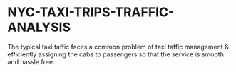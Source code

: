 # NYC-TAXI-TRIPS-TRAFFIC-ANALYSIS
The typical taxi taffic faces a common problem of taxi taffic management &amp; efficiently assigning the cabs to passengers so that the service is smooth and hassle free. 
